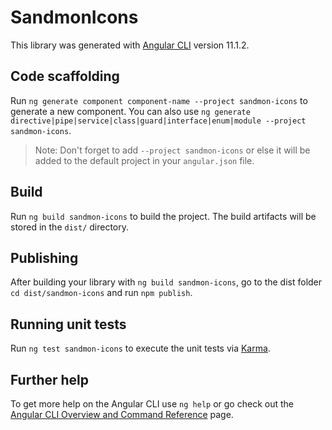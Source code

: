 # SandmonIcons

This library was generated with [Angular CLI](https://github.com/angular/angular-cli) version 11.1.2.

## Code scaffolding

Run `ng generate component component-name --project sandmon-icons` to generate a new component. You can also use `ng generate directive|pipe|service|class|guard|interface|enum|module --project sandmon-icons`.
> Note: Don't forget to add `--project sandmon-icons` or else it will be added to the default project in your `angular.json` file. 

## Build

Run `ng build sandmon-icons` to build the project. The build artifacts will be stored in the `dist/` directory.

## Publishing

After building your library with `ng build sandmon-icons`, go to the dist folder `cd dist/sandmon-icons` and run `npm publish`.

## Running unit tests

Run `ng test sandmon-icons` to execute the unit tests via [Karma](https://karma-runner.github.io).

## Further help

To get more help on the Angular CLI use `ng help` or go check out the [Angular CLI Overview and Command Reference](https://angular.io/cli) page.
